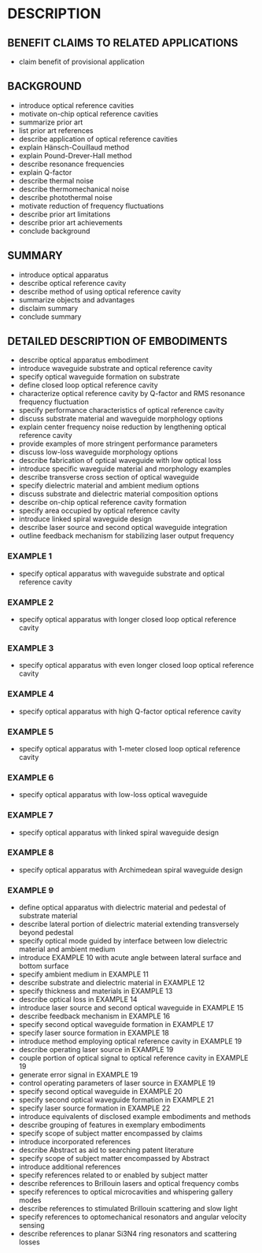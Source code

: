 # DESCRIPTION

## BENEFIT CLAIMS TO RELATED APPLICATIONS

- claim benefit of provisional application

## BACKGROUND

- introduce optical reference cavities
- motivate on-chip optical reference cavities
- summarize prior art
- list prior art references
- describe application of optical reference cavities
- explain Hänsch-Couillaud method
- explain Pound-Drever-Hall method
- describe resonance frequencies
- explain Q-factor
- describe thermal noise
- describe thermomechanical noise
- describe photothermal noise
- motivate reduction of frequency fluctuations
- describe prior art limitations
- describe prior art achievements
- conclude background

## SUMMARY

- introduce optical apparatus
- describe optical reference cavity
- describe method of using optical reference cavity
- summarize objects and advantages
- disclaim summary
- conclude summary

## DETAILED DESCRIPTION OF EMBODIMENTS

- describe optical apparatus embodiment
- introduce waveguide substrate and optical reference cavity
- specify optical waveguide formation on substrate
- define closed loop optical reference cavity
- characterize optical reference cavity by Q-factor and RMS resonance frequency fluctuation
- specify performance characteristics of optical reference cavity
- discuss substrate material and waveguide morphology options
- explain center frequency noise reduction by lengthening optical reference cavity
- provide examples of more stringent performance parameters
- discuss low-loss waveguide morphology options
- describe fabrication of optical waveguide with low optical loss
- introduce specific waveguide material and morphology examples
- describe transverse cross section of optical waveguide
- specify dielectric material and ambient medium options
- discuss substrate and dielectric material composition options
- describe on-chip optical reference cavity formation
- specify area occupied by optical reference cavity
- introduce linked spiral waveguide design
- describe laser source and second optical waveguide integration
- outline feedback mechanism for stabilizing laser output frequency

### EXAMPLE 1

- specify optical apparatus with waveguide substrate and optical reference cavity

### EXAMPLE 2

- specify optical apparatus with longer closed loop optical reference cavity

### EXAMPLE 3

- specify optical apparatus with even longer closed loop optical reference cavity

### EXAMPLE 4

- specify optical apparatus with high Q-factor optical reference cavity

### EXAMPLE 5

- specify optical apparatus with 1-meter closed loop optical reference cavity

### EXAMPLE 6

- specify optical apparatus with low-loss optical waveguide

### EXAMPLE 7

- specify optical apparatus with linked spiral waveguide design

### EXAMPLE 8

- specify optical apparatus with Archimedean spiral waveguide design

### EXAMPLE 9

- define optical apparatus with dielectric material and pedestal of substrate material
- describe lateral portion of dielectric material extending transversely beyond pedestal
- specify optical mode guided by interface between low dielectric material and ambient medium
- introduce EXAMPLE 10 with acute angle between lateral surface and bottom surface
- specify ambient medium in EXAMPLE 11
- describe substrate and dielectric material in EXAMPLE 12
- specify thickness and materials in EXAMPLE 13
- describe optical loss in EXAMPLE 14
- introduce laser source and second optical waveguide in EXAMPLE 15
- describe feedback mechanism in EXAMPLE 16
- specify second optical waveguide formation in EXAMPLE 17
- specify laser source formation in EXAMPLE 18
- introduce method employing optical reference cavity in EXAMPLE 19
- describe operating laser source in EXAMPLE 19
- couple portion of optical signal to optical reference cavity in EXAMPLE 19
- generate error signal in EXAMPLE 19
- control operating parameters of laser source in EXAMPLE 19
- specify second optical waveguide in EXAMPLE 20
- specify second optical waveguide formation in EXAMPLE 21
- specify laser source formation in EXAMPLE 22
- introduce equivalents of disclosed example embodiments and methods
- describe grouping of features in exemplary embodiments
- specify scope of subject matter encompassed by claims
- introduce incorporated references
- describe Abstract as aid to searching patent literature
- specify scope of subject matter encompassed by Abstract
- introduce additional references
- specify references related to or enabled by subject matter
- describe references to Brillouin lasers and optical frequency combs
- specify references to optical microcavities and whispering gallery modes
- describe references to stimulated Brillouin scattering and slow light
- specify references to optomechanical resonators and angular velocity sensing
- describe references to planar Si3N4 ring resonators and scattering losses


